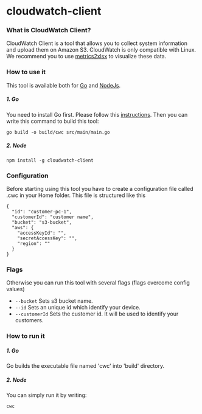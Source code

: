 # cloudwatch-client

### What is CloudWatch Client?
CloudWatch Client is a tool that allows you to collect system information and upload them on Amazon S3.
CloudWatch is only compatible with Linux.
We recommend you to use [metrics2xlsx](https://www.npmjs.com/package/metrics2xlsx) to visualize these data.

### How to use it
This tool is available both for [Go](https://github.com/giowe/cloudwatch-client/tree/go) and [NodeJs](https://github.com/giowe/cloudwatch-client).

##### 1. Go
You need to install Go first.
Please follow this [instructions](https://golang.org/doc/install).
Then you can write this command to build this tool:
```shell
go build -o build/cwc src/main/main.go
```
##### 2. Node
```shell
npm install -g cloudwatch-client
```
### Configuration
Before starting using this tool you have to create a configuration file called .cwc in your Home folder.
This file is structured like this
```
{
  "id": "customer-pc-1",
  "customerId": "customer name",
  "bucket": "s3-bucket",
  "aws": {
    "accessKeyId": "",
    "secretAccessKey": "",
    "region": ""
  }
}
```
### Flags
Otherwise you can run this tool with several flags (flags overcome config values)
   - ```--bucket``` Sets s3 bucket name.
   - ```--id``` Sets an unique id which identify your device.
   - ```--customerId``` Sets the customer id. It will be used to identify your customers.

### How to run it
##### 1. Go
Go builds the executable file named 'cwc' into 'build' directory.
##### 2. Node
You can simply run it by writing:
```shell
cwc
```
